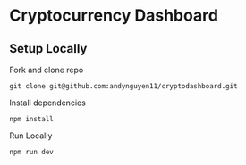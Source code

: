# Cryptocurrency Dashboard

## Setup Locally
Fork and clone repo

```
git clone git@github.com:andynguyen11/cryptodashboard.git
```

Install dependencies

```
npm install
```

Run Locally
```
npm run dev
```
